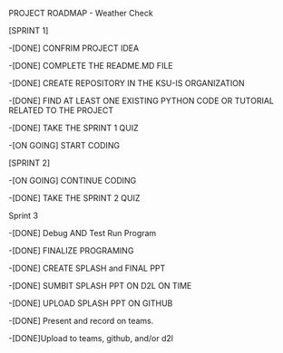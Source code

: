 PROJECT ROADMAP - Weather Check

[SPRINT 1]

-[DONE] CONFRIM PROJECT IDEA 

-[DONE] COMPLETE THE README.MD FILE

-[DONE] CREATE REPOSITORY IN THE KSU-IS ORGANIZATION

-[DONE] FIND AT LEAST ONE EXISTING PYTHON CODE OR TUTORIAL RELATED TO THE PROJECT

-[DONE] TAKE THE SPRINT 1 QUIZ

-[ON GOING] START CODING

[SPRINT 2]

-[ON GOING] CONTINUE CODING

-[DONE] TAKE THE SPRINT 2 QUIZ

Sprint 3

-[DONE] Debug AND Test Run Program

-[DONE] FINALIZE PROGRAMING

-[DONE] CREATE SPLASH and FINAL PPT

-[DONE] SUMBIT SPLASH PPT ON D2L ON TIME

-[DONE] UPLOAD SPLASH PPT ON GITHUB

-[DONE] Present and record on teams.

-[DONE]Upload to teams, github, and/or d2l
